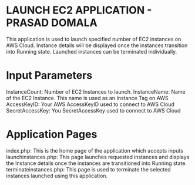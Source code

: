 # LAUNCH EC2 APPLICATION - PRASAD DOMALA
This application is used to launch specified number of EC2 instances on AWS Cloud.
Instance details will be displayed once the instances transition into Running state.
Launched instances can be terminated individually.

# Input Parameters
InstanceCount: Number of EC2 Instances to launch.
InstanceName: Name of the EC2 Instance. This name is used as an Instance Tag on AWS
AccessKeyID: Your AWS AccessKeyID used to connect to AWS Cloud
SecretAccessKey: You SecretAccessKey used to connect to AWS Cloud

# Application Pages
index.php: This is the home page of the application which accepts inputs
launchinstances.php: This page launches requested instances and displays the Instance
                     details once the instances are transitioned into Running state.
terminateinstances.php: This page is used to terminate the selected instances launched
                        using this application.
